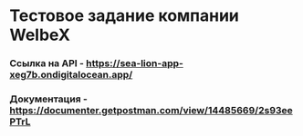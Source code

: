 # Тестовое задание компании WelbeX

### Ссылка на API - https://sea-lion-app-xeg7b.ondigitalocean.app/
### Документация - https://documenter.getpostman.com/view/14485669/2s93eePTrL
